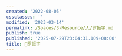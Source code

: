 ```yaml
---
created: '2022-08-05'
cssclasses: ''
modified: '2023-03-14'
permalink: /Spaces/3-Resource/人/罗振宇.md
publish: true
published: '2025-07-29T23:04:31.109+08:00'
title: 🧑罗振宇
---
```

